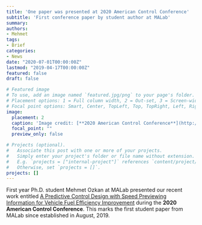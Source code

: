 ```yaml
---
title: 'One paper was presented at 2020 American Control Conference'
subtitle: 'First conference paper by student author at MALab'
summary:
authors:
- Mehmet
tags:
- Brief
categories:
- News
date: "2020-07-01T00:00:00Z"
lastmod: "2019-04-17T00:00:00Z"
featured: false
draft: false

# Featured image
# To use, add an image named `featured.jpg/png` to your page's folder.
# Placement options: 1 = Full column width, 2 = Out-set, 3 = Screen-width
# Focal point options: Smart, Center, TopLeft, Top, TopRight, Left, Right, BottomLeft, Bottom, BottomRight
image:
  placement: 2
  caption: 'Image credit: [**2020 American Control Conference**](http://acc2020.a2c2.org/)'
  focal_point: ""
  preview_only: false

# Projects (optional).
#   Associate this post with one or more of your projects.
#   Simply enter your project's folder or file name without extension.
#   E.g. `projects = ["internal-project"]` references `content/project/deep-learning/index.md`.
#   Otherwise, set `projects = []`.
projects: []
---
```

First year Ph.D. student Mehmet Ozkan at MALab presented our recent work entitled [A Predictive Control Design with Speed Previewing Information for Vehicle Fuel Efficiency Improvement](https://www.ma-yao.com/publication/acc-20/) during the **2020 American Control Conference**. This marks the first student paper from MALab since established in August, 2019.
